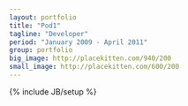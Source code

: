 ```yaml
---
layout: portfolio
title: "Pod1"
tagline: "Developer"
period: "January 2009 - April 2011"
group: portfolio
big_image: http://placekitten.com/940/200
small_image: http://placekitten.com/600/200
---
```

{% include JB/setup %}
